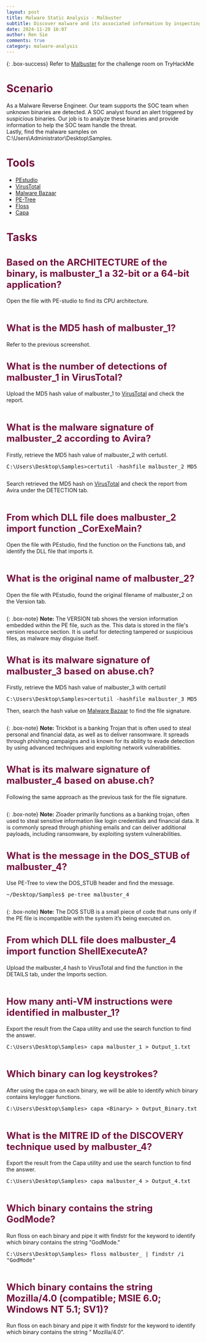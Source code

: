 ```yaml
---
layout: post
title: Malware Static Analysis - Malbuster
subtitle: Discover malware and its associated information by inspecting the source code of an unknown binary using various tools.
date: 2024-11-20 16:07
author: Ren Sie
comments: true
category: malware-analysis
---
```


{: .box-success}
 Refer to [Malbuster](https://tryhackme.com/r/room/malbuster) for the challenge room on TryHackMe

<!-- wp:heading {"level":1,"style":{"color":{"text":"#74103e"},"elements":{"link":{"color":{"text":"#74103e"}}}},"fontSize":"large"} -->
<h1 class="wp-block-heading has-text-color has-link-color has-large-font-size" style="color:#74103e">Scenario</h1>
<!-- /wp:heading -->

<!-- wp:paragraph {"align":"justify","fontSize":"small"} -->
<p class="has-text-align-justify has-small-font-size">As a Malware Reverse Engineer. Our team supports the SOC team when unknown binaries are detected. A SOC analyst found an alert triggered by suspicious binaries. Our job is to analyze these binaries and provide information to help the SOC team handle the threat.<br>Lastly, find the malware samples on C:\Users\Administrator\Desktop\Samples.</p>
<!-- /wp:paragraph -->

<!-- wp:heading {"level":1,"style":{"color":{"text":"#74103e"},"elements":{"link":{"color":{"text":"#74103e"}}}},"fontSize":"large"} -->
<h1 class="wp-block-heading has-text-color has-link-color has-large-font-size" style="color:#74103e">Tools</h1>
<!-- /wp:heading -->

<!-- wp:list -->
<ul class="wp-block-list"><!-- wp:list-item {"fontSize":"small"} -->
<li class="has-small-font-size"><a href="https://www.winitor.com/">PEstudio</a></li>
<!-- /wp:list-item -->

<!-- wp:list-item {"fontSize":"small"} -->
<li class="has-small-font-size"><a href="https://www.virustotal.com/">VirusTotal</a></li>
<!-- /wp:list-item -->

<!-- wp:list-item {"fontSize":"small"} -->
<li class="has-small-font-size"><a href="https://bazaar.abuse.ch/">Malware Bazaar</a></li>
<!-- /wp:list-item -->

<!-- wp:list-item {"fontSize":"small"} -->
<li class="has-small-font-size"><a href="https://github.com/blackberry/pe_tree">PE-Tree</a></li>
<!-- /wp:list-item -->

<!-- wp:list-item {"fontSize":"small"} -->
<li class="has-small-font-size"><a href="https://github.com/mandiant/flare-floss">Floss</a></li>
<!-- /wp:list-item -->

<!-- wp:list-item {"fontSize":"small"} -->
<li class="has-small-font-size"><a href="https://github.com/mandiant/capa">Capa</a></li>
<!-- /wp:list-item --></ul>
<!-- /wp:list -->

<!-- wp:heading {"level":1,"style":{"color":{"text":"#74103e"},"elements":{"link":{"color":{"text":"#74103e"}}}},"fontSize":"large"} -->
<h1 class="wp-block-heading has-text-color has-link-color has-large-font-size" style="color:#74103e">Tasks</h1>
<!-- /wp:heading -->

<!-- wp:heading {"style":{"typography":{"fontSize":"1.5rem"},"color":{"text":"#74103e"},"elements":{"link":{"color":{"text":"#74103e"}}}}} -->
<h2 class="wp-block-heading has-text-color has-link-color" style="color:#74103e;font-size:1.5rem">Based on the ARCHITECTURE of the binary, is malbuster_1 a 32-bit or a 64-bit application?</h2>
<!-- /wp:heading -->

<!-- wp:paragraph {"fontSize":"small"} -->
<p class="has-small-font-size">Open the file with PE-studio to find its CPU architecture.</p>
<!-- /wp:paragraph -->

<!-- wp:image {"id":3652,"sizeSlug":"large","linkDestination":"media"} -->
<figure class="wp-block-image size-large"><a href="https://1earnwithren.wordpress.com/wp-content/uploads/2024/11/image-6.png"><img src="https://1earnwithren.wordpress.com/wp-content/uploads/2024/11/image-6.png?w=1024" alt="" class="wp-image-3652" /></a></figure>
<!-- /wp:image -->

<!-- wp:heading {"style":{"typography":{"fontSize":"1.5rem"},"color":{"text":"#74103e"},"elements":{"link":{"color":{"text":"#74103e"}}}}} -->
<h2 class="wp-block-heading has-text-color has-link-color" style="color:#74103e;font-size:1.5rem">What is the MD5 hash of malbuster_1?</h2>
<!-- /wp:heading -->

<!-- wp:paragraph {"fontSize":"small"} -->
<p class="has-small-font-size">Refer to the previous screenshot.</p>
<!-- /wp:paragraph -->

<!-- wp:heading {"style":{"typography":{"fontSize":"1.5rem"},"color":{"text":"#74103e"},"elements":{"link":{"color":{"text":"#74103e"}}}}} -->
<h2 class="wp-block-heading has-text-color has-link-color" style="color:#74103e;font-size:1.5rem">What is the number of detections of malbuster_1 in VirusTotal?</h2>
<!-- /wp:heading -->

<!-- wp:paragraph {"fontSize":"small"} -->
<p class="has-small-font-size">Upload the MD5 hash value of malbuster_1 to <a href="https://www.virustotal.com/gui/file/000415d1c7a7a838ba2ef00874e352e8b43a57e2f98539b5908803056f883176">VirusTotal</a> and check the report.</p>
<!-- /wp:paragraph -->

<!-- wp:image {"id":3655,"sizeSlug":"large","linkDestination":"media"} -->
<figure class="wp-block-image size-large"><a href="https://1earnwithren.wordpress.com/wp-content/uploads/2024/11/image-7.png"><img src="https://1earnwithren.wordpress.com/wp-content/uploads/2024/11/image-7.png?w=1024" alt="" class="wp-image-3655" /></a></figure>
<!-- /wp:image -->

<!-- wp:heading {"style":{"typography":{"fontSize":"1.5rem"},"color":{"text":"#74103e"},"elements":{"link":{"color":{"text":"#74103e"}}}}} -->
<h2 class="wp-block-heading has-text-color has-link-color" style="color:#74103e;font-size:1.5rem">What is the malware signature of malbuster_2 according to Avira?</h2>
<!-- /wp:heading -->

<!-- wp:paragraph {"fontSize":"small"} -->
<p class="has-small-font-size">Firstly, retrieve the MD5 hash value of malbuster_2 with certutil.</p>
<!-- /wp:paragraph -->

<!-- wp:paragraph {"align":"justify","backgroundColor":"tertiary","fontSize":"small"} -->
<p class="has-text-align-justify has-tertiary-background-color has-background has-small-font-size"><kbd>C:\Users\Desktop\Samples&gt;certutil -hashfile malbuster_2 MD5</kbd></p>
<!-- /wp:paragraph -->

<!-- wp:image {"id":3657,"sizeSlug":"large","linkDestination":"media"} -->
<figure class="wp-block-image size-large"><a href="https://1earnwithren.wordpress.com/wp-content/uploads/2024/11/image-8.png"><img src="https://1earnwithren.wordpress.com/wp-content/uploads/2024/11/image-8.png?w=966" alt="" class="wp-image-3657" /></a></figure>
<!-- /wp:image -->

<!-- wp:paragraph {"align":"justify","fontSize":"small"} -->
<p class="has-text-align-justify has-small-font-size">Search retrieved the MD5 hash on <a href="https://www.virustotal.com/gui/file/ace3a5e5849c1c00760dfe67add397775f5946333357f5f8dee25cd4363e36b6">VirusTotal</a> and check the report from Avira under the DETECTION tab.</p>
<!-- /wp:paragraph -->

<!-- wp:image {"id":3658,"sizeSlug":"large","linkDestination":"media"} -->
<figure class="wp-block-image size-large"><a href="https://1earnwithren.wordpress.com/wp-content/uploads/2024/11/image-9.png"><img src="https://1earnwithren.wordpress.com/wp-content/uploads/2024/11/image-9.png?w=891" alt="" class="wp-image-3658" /></a></figure>
<!-- /wp:image -->

<!-- wp:heading {"style":{"typography":{"fontSize":"1.5rem"},"color":{"text":"#74103e"},"elements":{"link":{"color":{"text":"#74103e"}}}}} -->
<h2 class="wp-block-heading has-text-color has-link-color" style="color:#74103e;font-size:1.5rem">From which DLL file does malbuster_2 import function _CorExeMain?</h2>
<!-- /wp:heading -->

<!-- wp:paragraph {"align":"justify","fontSize":"small"} -->
<p class="has-text-align-justify has-small-font-size">Open the file with PEstudio, find the function on the Functions tab, and identify the DLL file that imports it.</p>
<!-- /wp:paragraph -->

<!-- wp:image {"id":3659,"sizeSlug":"large","linkDestination":"media"} -->
<figure class="wp-block-image size-large"><a href="https://1earnwithren.wordpress.com/wp-content/uploads/2024/11/image-10.png"><img src="https://1earnwithren.wordpress.com/wp-content/uploads/2024/11/image-10.png?w=960" alt="" class="wp-image-3659" /></a></figure>
<!-- /wp:image -->

<!-- wp:heading {"style":{"typography":{"fontSize":"1.5rem"},"color":{"text":"#74103e"},"elements":{"link":{"color":{"text":"#74103e"}}}}} -->
<h2 class="wp-block-heading has-text-color has-link-color" style="color:#74103e;font-size:1.5rem">What is the original name of malbuster_2?</h2>
<!-- /wp:heading -->

<!-- wp:paragraph {"align":"justify","fontSize":"small"} -->
<p class="has-text-align-justify has-small-font-size">Open the file with PEstudio, found the original filename of malbuster_2 on the Version tab.</p>
<!-- /wp:paragraph -->

<!-- wp:image {"id":3660,"sizeSlug":"large","linkDestination":"media"} -->
<figure class="wp-block-image size-large"><a href="https://1earnwithren.wordpress.com/wp-content/uploads/2024/11/image-11.png"><img src="https://1earnwithren.wordpress.com/wp-content/uploads/2024/11/image-11.png?w=873" alt="" class="wp-image-3660" /></a></figure>
<!-- /wp:image -->

{: .box-note}
**Note:** The VERSION tab shows the version information embedded within the PE file, such as the. This data is stored in the file's version resource section. It is useful for detecting tampered or suspicious files, as malware may disguise itself.

<!-- wp:heading {"style":{"typography":{"fontSize":"1.5rem"},"color":{"text":"#74103e"},"elements":{"link":{"color":{"text":"#74103e"}}}}} -->
<h2 class="wp-block-heading has-text-color has-link-color" style="color:#74103e;font-size:1.5rem">What is its malware signature of malbuster_3 based on abuse.ch?</h2>
<!-- /wp:heading -->

<!-- wp:paragraph {"fontSize":"small"} -->
<p class="has-small-font-size">Firstly, retrieve the MD5 hash value of malbuster_3 with certutil</p>
<!-- /wp:paragraph -->

<!-- wp:paragraph {"align":"justify","backgroundColor":"tertiary","fontSize":"small"} -->
<p class="has-text-align-justify has-tertiary-background-color has-background has-small-font-size"><kbd>C:\Users\Desktop\Samples&gt;certutil -hashfile malbuster_3 MD5</kbd></p>
<!-- /wp:paragraph -->

<!-- wp:paragraph {"fontSize":"small"} -->
<p class="has-small-font-size">Then, search the hash value on <a href="https://bazaar.abuse.ch/sample/9da8a5a0b5957db6112e927b607a8fd062b870f2132c4ae3442eb63235f789e1/">Malware Bazaar</a> to find the file signature.</p>
<!-- /wp:paragraph -->

<!-- wp:image {"id":3662,"sizeSlug":"large","linkDestination":"media"} -->
<figure class="wp-block-image size-large"><a href="https://1earnwithren.wordpress.com/wp-content/uploads/2024/11/image-12.png"><img src="https://1earnwithren.wordpress.com/wp-content/uploads/2024/11/image-12.png?w=1024" alt="" class="wp-image-3662" /></a></figure>
<!-- /wp:image -->

{: .box-note}
**Note:** Trickbot is a banking Trojan that is often used to steal personal and financial data, as well as to deliver ransomware. It spreads through phishing campaigns and is known for its ability to evade detection by using advanced techniques and exploiting network vulnerabilities.

<!-- wp:heading {"style":{"typography":{"fontSize":"1.5rem"},"color":{"text":"#74103e"},"elements":{"link":{"color":{"text":"#74103e"}}}}} -->
<h2 class="wp-block-heading has-text-color has-link-color" style="color:#74103e;font-size:1.5rem">What is its malware signature of malbuster_4 based on abuse.ch?</h2>
<!-- /wp:heading -->

<!-- wp:paragraph {"fontSize":"small"} -->
<p class="has-small-font-size">Following the same approach as the previous task for the file signature.</p>
<!-- /wp:paragraph -->

<!-- wp:image {"id":3663,"sizeSlug":"large","linkDestination":"media"} -->
<figure class="wp-block-image size-large"><a href="https://1earnwithren.wordpress.com/wp-content/uploads/2024/11/image-13.png"><img src="https://1earnwithren.wordpress.com/wp-content/uploads/2024/11/image-13.png?w=1024" alt="" class="wp-image-3663" /></a></figure>
<!-- /wp:image -->

{: .box-note}
**Note:** Zloader primarily functions as a banking trojan, often used to steal sensitive information like login credentials and financial data. It is commonly spread through phishing emails and can deliver additional payloads, including ransomware, by exploiting system vulnerabilities.

<!-- wp:heading {"style":{"typography":{"fontSize":"1.5rem"},"color":{"text":"#74103e"},"elements":{"link":{"color":{"text":"#74103e"}}}}} -->
<h2 class="wp-block-heading has-text-color has-link-color" style="color:#74103e;font-size:1.5rem">What is the message in the DOS_STUB of malbuster_4?</h2>
<!-- /wp:heading -->

<!-- wp:paragraph {"fontSize":"small"} -->
<p class="has-small-font-size">Use PE-Tree to view the DOS_STUB header and find the message.</p>
<!-- /wp:paragraph -->

<!-- wp:paragraph {"align":"justify","backgroundColor":"tertiary","fontSize":"small"} -->
<p class="has-text-align-justify has-tertiary-background-color has-background has-small-font-size"><kbd>~/Desktop/Samples$ pe-tree malbuster_4</kbd></p>
<!-- /wp:paragraph -->

<!-- wp:image {"id":3665,"sizeSlug":"large","linkDestination":"media"} -->
<figure class="wp-block-image size-large"><a href="https://1earnwithren.wordpress.com/wp-content/uploads/2024/11/image-14.png"><img src="https://1earnwithren.wordpress.com/wp-content/uploads/2024/11/image-14.png?w=1024" alt="" class="wp-image-3665" /></a></figure>
<!-- /wp:image -->

{: .box-note}
**Note:** The DOS STUB is a small piece of code that runs only if the PE file is incompatible with the system it’s being executed on.

<!-- wp:heading {"style":{"typography":{"fontSize":"1.5rem"},"color":{"text":"#74103e"},"elements":{"link":{"color":{"text":"#74103e"}}}}} -->
<h2 class="wp-block-heading has-text-color has-link-color" style="color:#74103e;font-size:1.5rem">From which DLL file does malbuster_4 import function ShellExecuteA?</h2>
<!-- /wp:heading -->

<!-- wp:paragraph {"align":"justify","fontSize":"small"} -->
<p class="has-text-align-justify has-small-font-size">Upload the malbuster_4 hash to VirusTotal and find the function in the DETAILS tab, under the Imports section.</p>
<!-- /wp:paragraph -->

<!-- wp:image {"id":3666,"sizeSlug":"large","linkDestination":"media"} -->
<figure class="wp-block-image size-large"><a href="https://1earnwithren.wordpress.com/wp-content/uploads/2024/11/image-15.png"><img src="https://1earnwithren.wordpress.com/wp-content/uploads/2024/11/image-15.png?w=875" alt="" class="wp-image-3666" /></a></figure>
<!-- /wp:image -->

<!-- wp:heading {"style":{"typography":{"fontSize":"1.5rem"},"color":{"text":"#74103e"},"elements":{"link":{"color":{"text":"#74103e"}}}}} -->
<h2 class="wp-block-heading has-text-color has-link-color" style="color:#74103e;font-size:1.5rem">How many anti-VM instructions were identified in malbuster_1?</h2>
<!-- /wp:heading -->

<!-- wp:paragraph {"fontSize":"small"} -->
<p class="has-small-font-size">Export the result from the Capa utility and use the search function to find the answer.</p>
<!-- /wp:paragraph -->

<!-- wp:paragraph {"align":"justify","backgroundColor":"tertiary","fontSize":"small"} -->
<p class="has-text-align-justify has-tertiary-background-color has-background has-small-font-size"><kbd>C:\Users\Desktop\Samples&gt; capa malbuster_1 &gt; Output_1.txt</kbd></p>
<!-- /wp:paragraph -->

<!-- wp:image {"id":3667,"sizeSlug":"large","linkDestination":"media"} -->
<figure class="wp-block-image size-large"><a href="https://1earnwithren.wordpress.com/wp-content/uploads/2024/11/image-16.png"><img src="https://1earnwithren.wordpress.com/wp-content/uploads/2024/11/image-16.png?w=1024" alt="" class="wp-image-3667" /></a></figure>
<!-- /wp:image -->

<!-- wp:heading {"style":{"typography":{"fontSize":"1.5rem"},"color":{"text":"#74103e"},"elements":{"link":{"color":{"text":"#74103e"}}}}} -->
<h2 class="wp-block-heading has-text-color has-link-color" style="color:#74103e;font-size:1.5rem">Which binary can log keystrokes?</h2>
<!-- /wp:heading -->

<!-- wp:paragraph {"align":"justify","fontSize":"small"} -->
<p class="has-text-align-justify has-small-font-size">After using the capa on each binary, we will be able to identify which binary contains keylogger functions.</p>
<!-- /wp:paragraph -->

<!-- wp:paragraph {"align":"justify","backgroundColor":"tertiary","fontSize":"small"} -->
<p class="has-text-align-justify has-tertiary-background-color has-background has-small-font-size"><kbd>C:\Users\Desktop\Samples&gt; capa &lt;Binary&gt; &gt; Output_Binary.txt</kbd></p>
<!-- /wp:paragraph -->

<!-- wp:image {"id":3668,"sizeSlug":"large","linkDestination":"media"} -->
<figure class="wp-block-image size-large"><a href="https://1earnwithren.wordpress.com/wp-content/uploads/2024/11/image-17.png"><img src="https://1earnwithren.wordpress.com/wp-content/uploads/2024/11/image-17.png?w=1024" alt="" class="wp-image-3668" /></a></figure>
<!-- /wp:image -->

<!-- wp:heading {"style":{"typography":{"fontSize":"1.5rem"},"color":{"text":"#74103e"},"elements":{"link":{"color":{"text":"#74103e"}}}}} -->
<h2 class="wp-block-heading has-text-color has-link-color" style="color:#74103e;font-size:1.5rem">What is the MITRE ID of the DISCOVERY technique used by malbuster_4?</h2>
<!-- /wp:heading -->

<!-- wp:paragraph {"fontSize":"small"} -->
<p class="has-small-font-size">Export the result from the Capa utility and use the search function to find the answer.</p>
<!-- /wp:paragraph -->

<!-- wp:paragraph {"align":"justify","backgroundColor":"tertiary","fontSize":"small"} -->
<p class="has-text-align-justify has-tertiary-background-color has-background has-small-font-size"><kbd>C:\Users\Desktop\Samples&gt; capa malbuster_4 &gt; Output_4.txt</kbd></p>
<!-- /wp:paragraph -->

<!-- wp:image {"id":3671,"sizeSlug":"large","linkDestination":"media"} -->
<figure class="wp-block-image size-large"><a href="https://1earnwithren.wordpress.com/wp-content/uploads/2024/11/image-18.png"><img src="https://1earnwithren.wordpress.com/wp-content/uploads/2024/11/image-18.png?w=1024" alt="" class="wp-image-3671" /></a></figure>
<!-- /wp:image -->

<!-- wp:heading {"style":{"typography":{"fontSize":"1.5rem"},"color":{"text":"#74103e"},"elements":{"link":{"color":{"text":"#74103e"}}}}} -->
<h2 class="wp-block-heading has-text-color has-link-color" style="color:#74103e;font-size:1.5rem">Which binary contains the string GodMode?</h2>
<!-- /wp:heading -->

<!-- wp:paragraph {"align":"justify","fontSize":"small"} -->
<p class="has-text-align-justify has-small-font-size">Run floss on each binary and pipe it with findstr for the keyword to identify which binary contains the string "GodMode."</p>
<!-- /wp:paragraph -->

<!-- wp:paragraph {"align":"justify","backgroundColor":"tertiary","fontSize":"small"} -->
<p class="has-text-align-justify has-tertiary-background-color has-background has-small-font-size"><kbd>C:\Users\Desktop\Samples&gt; floss malbuster_ | findstr /i "GodMode"</kbd></p>
<!-- /wp:paragraph -->

<!-- wp:image {"id":3672,"sizeSlug":"large","linkDestination":"media"} -->
<figure class="wp-block-image size-large"><a href="https://1earnwithren.wordpress.com/wp-content/uploads/2024/11/image-19.png"><img src="https://1earnwithren.wordpress.com/wp-content/uploads/2024/11/image-19.png?w=1024" alt="" class="wp-image-3672" /></a></figure>
<!-- /wp:image -->

<!-- wp:heading {"style":{"typography":{"fontSize":"1.5rem"},"color":{"text":"#74103e"},"elements":{"link":{"color":{"text":"#74103e"}}}}} -->
<h2 class="wp-block-heading has-text-color has-link-color" style="color:#74103e;font-size:1.5rem">Which binary contains the string Mozilla/4.0 (compatible; MSIE 6.0; Windows NT 5.1; SV1)?</h2>
<!-- /wp:heading -->

<!-- wp:paragraph {"align":"justify","fontSize":"small"} -->
<p class="has-text-align-justify has-small-font-size">Run floss on each binary and pipe it with findstr for the keyword to identify which binary contains the string " Mozilla/4.0".</p>
<!-- /wp:paragraph -->

<!-- wp:image {"id":3673,"sizeSlug":"large","linkDestination":"media"} -->
<figure class="wp-block-image size-large"><a href="https://1earnwithren.wordpress.com/wp-content/uploads/2024/11/image-20.png"><img src="https://1earnwithren.wordpress.com/wp-content/uploads/2024/11/image-20.png?w=1024" alt="" class="wp-image-3673" /></a></figure>
<!-- /wp:image -->

